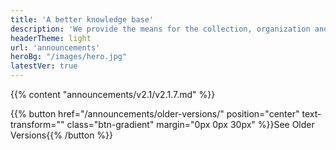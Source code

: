 ```yaml
---
title: 'A better knowledge base'
description: 'We provide the means for the collection, organization and computerized retrieval of knowledge'
headerTheme: light
url: 'announcements'
heroBg: "/images/hero.jpg"
latestVer: true
---
```


{{% content "announcements/v2.1/v2.1.7.md" %}}

{{% button href="/announcements/older-versions/"  position="center" text-transform="" class="btn-gradient" margin="0px 0px 30px"  %}}See Older Versions{{% /button %}}
